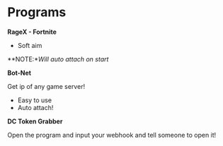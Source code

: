 # Programs

**RageX - Fortnite**

* Soft aim

**NOTE:**Will auto attach on start*

**Bot-Net**

Get ip of any game server!

* Easy to use
* Auto attach!

**DC Token Grabber**

Open the program and input your webhook and tell someone to open it!
